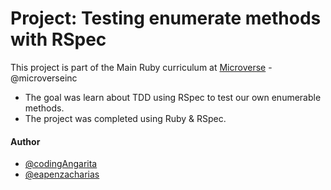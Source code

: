 # Project: Testing enumerate methods with RSpec

This project is part of the Main Ruby curriculum at [Microverse](https://www.microverse.org/) - @microverseinc
* The goal was learn about TDD using RSpec to test our own enumerable methods.
* The project was completed using Ruby & RSpec.

#### Author

* [@codingAngarita](https://github.com/codingAngarita)
* [@eapenzacharias](https://github.com/eapenzacharias)
